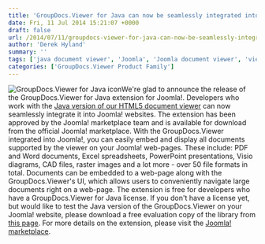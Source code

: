 ```yaml
---
title: 'GroupDocs.Viewer for Java can now be seamlessly integrated into Your Joomla! Website'
date: Fri, 11 Jul 2014 15:21:07 +0000
draft: false
url: /2014/07/11/groupdocs-viewer-for-java-can-now-be-seamlessly-integrated-into-your-joomla-website/
author: 'Derek Hyland'
summary: ''
tags: ['java document viewer', 'Joomla', 'Joomla document viewer', 'viewer for java library', 'zArchive']
categories: ['GroupDocs.Viewer Product Family']
---
```


![GroupDocs.Viewer for Java icon](https://blog.groupdocs.com/wp-content/uploads/sites/4/2014/06/GD_VWR_JavaIcon_1141.png)We're glad to announce the release of the GroupDocs.Viewer for Java extension for Joomla!. Developers who work with the [Java version of our HTML5 document viewer](http://groupdocs.com/java/document-viewer-library) can now seamlessly integrate it into Joomla! websites. The extension has been approved by the Joomla! marketplace team and is available for download from the official Joomla! marketplace. With the GroupDocs.Viewer integrated into Joomla!, you can easily embed and display all documents supported by the viewer on your Joomla! web-pages. These include: PDF and Word documents, Excel spreadsheets, PowerPoint presentations, Visio diagrams, CAD files, raster images and a lot more - over 50 file formats in total. Documents can be embedded to a web-page along with the GroupDocs.Viewer's UI, which allows users to conveniently navigate large documents right on a web-page. The extension is free for developers who have a GroupDocs.Viewer for Java license. If you don't have a license yet, but would like to test the Java version of the GroupDocs.Viewer on your Joomla! website, please download a free evaluation copy of the library from [this page](http://groupdocs.com/java/document-viewer-library). For more details on the extension, please visit the [Joomla! marketplace](http://extensions.joomla.org/extensions/extension/social-web/social-display/groupdocs-viewer-for-java).





